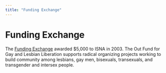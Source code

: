 ```yaml
---
title: "Funding Exchange"
---
```


# Funding Exchange

The [Funding Exchange][1] awarded $5,000 to ISNA in 2003. The Out Fund for Gay and Lesbian Liberation supports radical organizing projects working to build community among lesbians, gay men, bisexuals, transexuals, and transgender and intersex people.

 [1]: http://www.fex.org